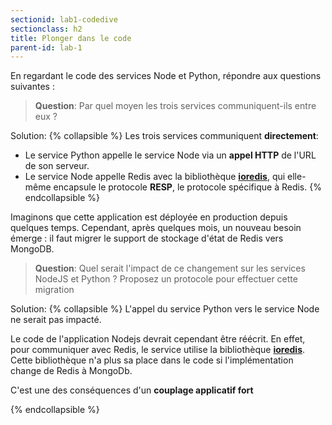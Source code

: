 ```yaml
---
sectionid: lab1-codedive
sectionclass: h2
title: Plonger dans le code
parent-id: lab-1
---
```


En regardant le code des services Node et Python, répondre aux questions suivantes :

> **Question**: Par quel moyen les trois services communiquent-ils entre eux ?

Solution:
{% collapsible %}
Les trois services communiquent **directement**:

- Le service Python appelle le service Node via un **appel HTTP** de l'URL de son serveur.
- Le service Node appelle Redis avec la bibliothèque **[ioredis](https://www.npmjs.com/package/ioredis)**, qui elle-même encapsule le protocole **RESP**, le protocole spécifique à Redis.
  {% endcollapsible %}

Imaginons que cette application est déployée en production depuis quelques temps. Cependant, après quelques mois, un nouveau besoin émerge : il faut migrer le support de stockage d'état de Redis vers MongoDB.

> **Question**: Quel serait l'impact de ce changement sur les services NodeJS et Python ? Proposez un protocole pour effectuer cette migration

Solution:
{% collapsible %}
L'appel du service Python vers le service Node ne serait pas impacté.

Le code de l'application Nodejs devrait cependant être réécrit.
En effet, pour communiquer avec Redis, le service utilise la bibliothèque **[ioredis](https://www.npmjs.com/package/ioredis)**.
Cette bibliothèque n'a plus sa place dans le code si l'implémentation change de Redis à MongoDb.

C'est une des conséquences d'un **couplage applicatif fort**

{% endcollapsible %}
